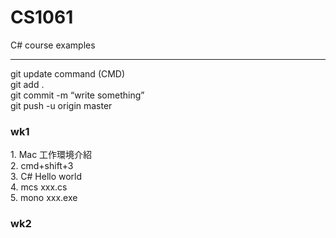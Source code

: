 # CS1061 <br/>
C# course examples <br/>
<hr/>
git update command (CMD) <br/>
git add . <br/>
git commit -m “write something” <br/>
git push -u origin master <br/>
<h3>wk1 </h3>
1. Mac 工作環境介紹 <br/>
2. cmd+shift+3 <br/>
3. C# Hello world <br/>
4. mcs xxx.cs <br/>
5. mono xxx.exe <br/>
<h3>wk2 </h3>
